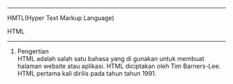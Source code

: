 <hr>HMTL(Hyper Text Markup Language)</h1>

HTML<hr>
1. Pengertian <br>
HTML adalah salah satu bahasa yang di gunakan untuk membuat halaman website atau aplikasi. HTML diciptakan oleh Tim Barners-Lee. HTML pertama kali dirilis pada tahun tahun 1991. 
